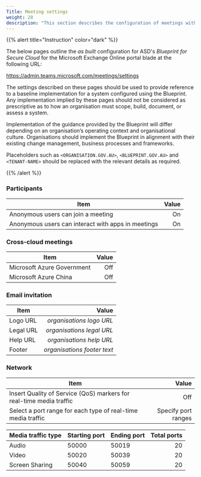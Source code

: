 ```yaml
---
Title: Meeting settings
weight: 20
description: "This section describes the configuration of meetings within Microsoft Teams associated with systems built according to guidance in ASD's Blueprint for Secure Cloud."
---
```


{{% alert title="Instruction" color="dark" %}}

The below pages outline the *as built* configuration for ASD's *Blueprint for Secure Cloud* for the Microsoft Exchange Online portal blade at the following URL:

<https://admin.teams.microsoft.com/meetings/settings>

The settings described on these pages should be used to provide reference to a baseline implementation for a system configured using the Blueprint. Any implementation implied by these pages should not be considered as prescriptive as to how an organisation must scope, build, document, or assess a system.

Implementation of the guidance provided by the Blueprint will differ depending on an organisation’s operating context and organisational culture. Organisations should implement the Blueprint in alignment with their existing change management, business processes and frameworks.

Placeholders such as `<ORGANISATION.GOV.AU>`, `<BLUEPRINT.GOV.AU>` and `<TENANT-NAME>` should be replaced with the relevant details as required.

{{% /alert %}}

### Participants

| Item                                               | Value |
| -------------------------------------------------- | -----:|
| Anonymous users can join a meeting                 | On    |
| Anonymous users can interact with apps in meetings | On    |

### Cross-cloud meetings

| Item                       | Value |
| -------------------------- | -----:|
| Microsoft Azure Government | Off   |
| Microsoft Azure China      | Off   |

### Email invitation

| Item      | Value                       |
| --------- | ---------------------------:|
| Logo URL  | *organisations logo URL*    |
| Legal URL | *organisations legal URL*   |
| Help URL  | *organisations help URL*    |
| Footer    | *organisations footer text* |

### Network

| Item                                                                | Value               |
| ------------------------------------------------------------------- | -------------------:|
| Insert Quality of Service (QoS) markers for real-time media traffic | Off                 |
| Select a port range for each type of real-time media traffic        | Specify port ranges |

| Media traffic type | Starting port | Ending port | Total ports |
| ------------------ | ------------- | ----------- | -----------:|
| Audio              | 50000         | 50019       | 20          |
| Video              | 50020         | 50039       | 20          |
| Screen Sharing     | 50040         | 50059       | 20          |
